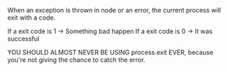 When an exception is thrown in node or an error, the current process will exit with a code.

If a exit code is 1 -> Something bad happen
If a exit code is 0 -> It was successful

YOU SHOULD ALMOST NEVER BE USING process.exit EVER, because you're not giving the chance to catch the error.
